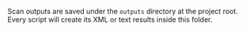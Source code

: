 Scan outputs are saved under the `outputs` directory at the project root. Every script will create its XML or text results inside this folder.
